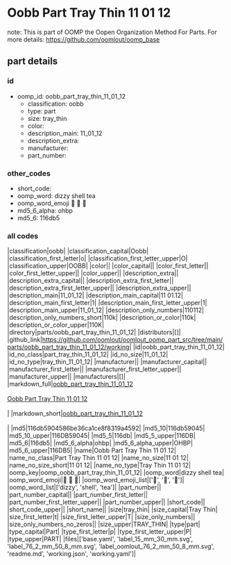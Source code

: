 # Oobb Part Tray Thin 11 01 12  

note: This is part of OOMP the Oopen Organization Method For Parts. For more details: https://github.com/oomlout/oomp_base

##  part details





### id
* oomp_id: oobb_part_tray_thin_11_01_12
  * classification: oobb
  * type: part
  * size: tray_thin
  * color: 
  * description_main: 11_01_12
  * description_extra: 
  * manufacturer: 
  * part_number: 

### other_codes
* short_code: 
* oomp_word: dizzy shell tea
* oomp_word_emoji :dizzy: :shell: :tea:
* md5_6_alpha: ohbp
* md5_6: 116db5

### all codes 
|classification|oobb|
|classification_capital|Oobb|
|classification_first_letter|o|
|classification_first_letter_upper|O|
|classification_upper|OOBB|
|color||
|color_capital||
|color_first_letter||
|color_first_letter_upper||
|color_upper||
|description_extra||
|description_extra_capital||
|description_extra_first_letter||
|description_extra_first_letter_upper||
|description_extra_upper||
|description_main|11_01_12|
|description_main_capital|11 01.12|
|description_main_first_letter|1|
|description_main_first_letter_upper|1|
|description_main_upper|11_01_12|
|description_only_numbers|110112|
|description_only_numbers_short|110k|
|description_or_color|110k|
|description_or_color_upper|110K|
|directory|parts/oobb_part_tray_thin_11_01_12|
|distributors|[]|
|github_link|https://github.com/oomlout/oomlout_oomp_part_src/tree/main/parts/oobb_part_tray_thin_11_01_12/working|
|id|oobb_part_tray_thin_11_01_12|
|id_no_class|part_tray_thin_11_01_12|
|id_no_size|11_01_12|
|id_no_type|tray_thin_11_01_12|
|manufacturer||
|manufacturer_capital||
|manufacturer_first_letter||
|manufacturer_first_letter_upper||
|manufacturer_upper||
|manufacturers|[]|
|markdown_full|[oobb_part_tray_thin_11_01_12](https://github.com/oomlout/oomlout_oomp_part_src/tree/main/parts/oobb_part_tray_thin_11_01_12/working)<br>[](https://github.com/oomlout/oomlout_oomp_part_src/tree/main/parts/oobb_part_tray_thin_11_01_12/working)<br>[Oobb Part Tray Thin 11 01 12](https://github.com/oomlout/oomlout_oomp_part_src/tree/main/parts/oobb_part_tray_thin_11_01_12/working)<br><br>|
|markdown_short|[oobb_part_tray_thin_11_01_12](https://github.com/oomlout/oomlout_oomp_part_src/tree/main/parts/oobb_part_tray_thin_11_01_12/working)<br><br>|
|md5|116db5904586be36ca1ce8f8319a4592|
|md5_10|116db59045|
|md5_10_upper|116DB59045|
|md5_5|116db|
|md5_5_upper|116DB|
|md5_6|116db5|
|md5_6_alpha|ohbp|
|md5_6_alpha_upper|OHBP|
|md5_6_upper|116DB5|
|name|Oobb Part Tray Thin 11 01 12|
|name_no_class|Part Tray Thin 11 01 12|
|name_no_size|11 01 12|
|name_no_size_short|11 01 12|
|name_no_type|Tray Thin 11 01 12|
|oomp_key|oomp_oobb_part_tray_thin_11_01_12|
|oomp_word|dizzy shell tea|
|oomp_word_emoji|:dizzy: :shell: :tea:|
|oomp_word_emoji_list|[':dizzy:', ':shell:', ':tea:']|
|oomp_word_list|['dizzy', 'shell', 'tea']|
|part_number||
|part_number_capital||
|part_number_first_letter||
|part_number_first_letter_upper||
|part_number_upper||
|short_code||
|short_code_upper||
|short_name||
|size|tray_thin|
|size_capital|Tray Thin|
|size_first_letter|t|
|size_first_letter_upper|T|
|size_only_numbers||
|size_only_numbers_no_zeros||
|size_upper|TRAY_THIN|
|type|part|
|type_capital|Part|
|type_first_letter|p|
|type_first_letter_upper|P|
|type_upper|PART|
|files|['base.yaml', 'label_15_mm_30_mm.svg', 'label_76_2_mm_50_8_mm.svg', 'label_oomlout_76_2_mm_50_8_mm.svg', 'readme.md', 'working.json', 'working.yaml']|
